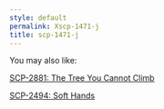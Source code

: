 ```yaml
---
style: default
permalink: Xscp-1471-j
title: scp-1471-j
---
```

You may also like:

[SCP-2881: The Tree You Cannot Climb](http://scp-wiki.net/scp-2881)

[SCP-2494: Soft Hands](http://scp-wiki.net/scp-2494)
